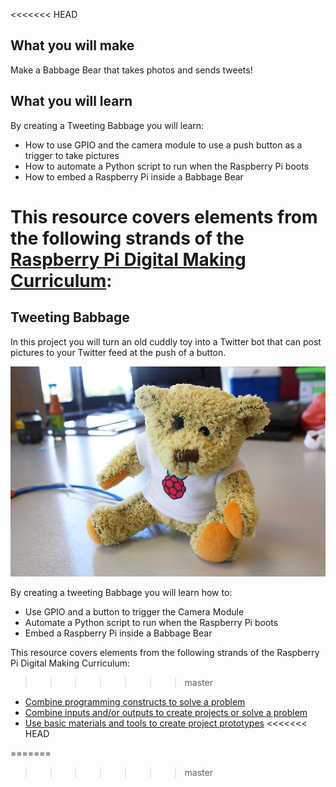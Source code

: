 <<<<<<< HEAD
## What you will make
Make a Babbage Bear that takes photos and sends tweets!

## What you will learn
 By creating a Tweeting Babbage you will learn:

- How to use GPIO and the camera module to use a push button as a trigger to take pictures
- How to automate a Python script to run when the Raspberry Pi boots
- How to embed a Raspberry Pi inside a Babbage Bear

This resource covers elements from the following strands of the [Raspberry Pi Digital Making Curriculum](https://www.raspberrypi.org/curriculum/):
=======
## Tweeting Babbage

In this project you will turn an old cuddly toy into a Twitter bot that can post pictures to your Twitter feed at the push of a button.

![babbage](images/tweeting-babbage.jpg)

By creating a tweeting Babbage you will learn how to:

- Use GPIO and a button to trigger the Camera Module
- Automate a Python script to run when the Raspberry Pi boots
- Embed a Raspberry Pi inside a Babbage Bear

This resource covers elements from the following strands of the Raspberry Pi Digital Making Curriculum:
>>>>>>> master

- [Combine programming constructs to solve a problem](https://www.raspberrypi.org/curriculum/programming/builder)
- [Combine inputs and/or outputs to create projects or solve a problem](https://www.raspberrypi.org/curriculum/physical-computing/builder)
- [Use basic materials and tools to create project prototypes](https://www.raspberrypi.org/curriculum/manufacture/creator)
<<<<<<< HEAD

=======
>>>>>>> master

